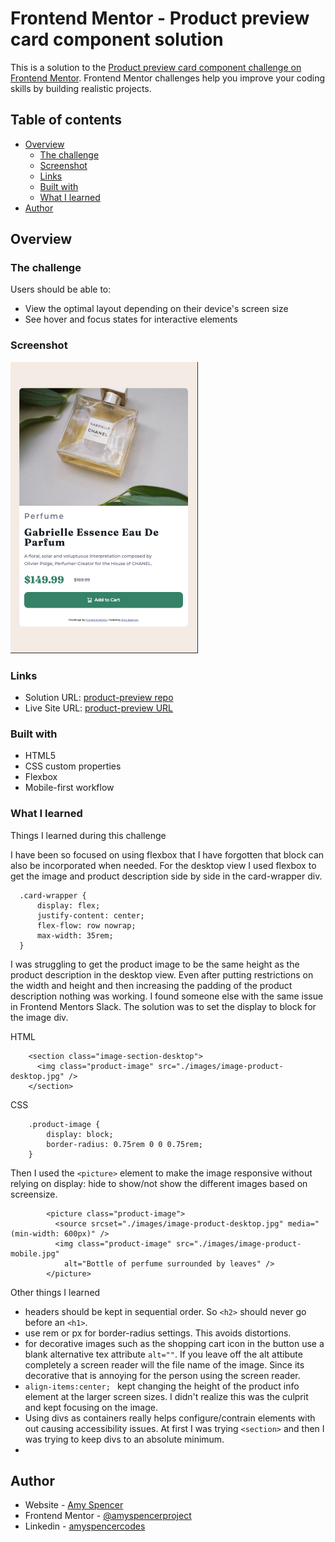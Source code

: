 # Frontend Mentor - Product preview card component solution

This is a solution to the [Product preview card component challenge on Frontend Mentor](https://www.frontendmentor.io/challenges/product-preview-card-component-GO7UmttRfa). Frontend Mentor challenges help you improve your coding skills by building realistic projects. 

## Table of contents

- [Overview](#overview)
  - [The challenge](#the-challenge)
  - [Screenshot](#screenshot)
  - [Links](#links)
  - [Built with](#built-with)
  - [What I learned](#what-i-learned)
- [Author](#author)


## Overview

### The challenge

Users should be able to:

- View the optimal layout depending on their device's screen size
- See hover and focus states for interactive elements

### Screenshot

![product-preview-card](./images/screenshot-product-preview-card.png)

### Links

- Solution URL: [product-preview repo](https://github.com/amyspencerproject/product-preview-card-component)
- Live Site URL: [product-preview URL](https://amyspencerproject.github.io/product-preview-card-component/)


### Built with

- HTML5
- CSS custom properties
- Flexbox
- Mobile-first workflow


### What I learned

Things I learned during this challenge

I have been so focused on using flexbox that I have forgotten that block can also be incorporated when needed. For the desktop view I used flexbox to get the image and product description side by side in the card-wrapper div. 

```
  .card-wrapper {
      display: flex;
      justify-content: center;
      flex-flow: row nowrap;
      max-width: 35rem;
  }
```

I was struggling to get the product image to be the same height as the product description in the desktop view. Even after putting restrictions on the width and height and then increasing the padding of the product description nothing was working. I found someone else with the same issue in Frontend Mentors Slack. The solution was to set the display to block for the image div. 

HTML
```
    <section class="image-section-desktop">
      <img class="product-image" src="./images/image-product-desktop.jpg" />
    </section>
```
CSS
```
    .product-image {
        display: block;
        border-radius: 0.75rem 0 0 0.75rem;
    }
```
Then I used the ```<picture>``` element to make the image responsive without relying on display: hide to show/not show the different images based on screensize.

```
        <picture class="product-image">
          <source srcset="./images/image-product-desktop.jpg" media="(min-width: 600px)" />
          <img class="product-image" src="./images/image-product-mobile.jpg"
            alt="Bottle of perfume surrounded by leaves" />
        </picture>
```
Other things I learned 
- headers should be kept in sequential order. So ```<h2>``` should never go before an ```<h1>```.
- use rem or px for border-radius settings. This avoids distortions.
- for decorative images such as the shopping cart icon in the button use a blank alternative tex attribute ```alt=""```. If you leave off the alt attibute completely a screen reader will the file name of the image. Since its decorative that is annoying for the person using the screen reader.
- ```align-items:center; ``` kept changing the height of the product info element at the larger screen sizes. I didn't realize this was the culprit and kept focusing on the image.
- Using divs as containers really helps configure/contrain elements with out causing accessibility issues. At first I was trying ```<section>``` and then I was trying to keep divs to an absolute minimum.
- 

## Author

- Website - [Amy Spencer](https://spencerproject.com/)
- Frontend Mentor - [@amyspencerproject](https://www.frontendmentor.io/profile/amyspencerproject)
- Linkedin - [amyspencercodes](https://www.linkedin.com/in/amyspencercodes/)

